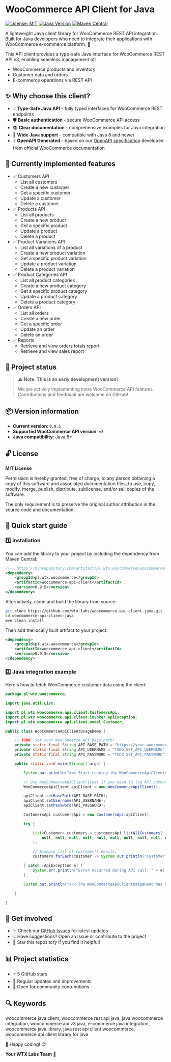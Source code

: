 # WooCommerce API Client for Java

[![License: MIT](https://img.shields.io/badge/License-MIT-yellow.svg)](https://opensource.org/licenses/MIT)
[![Java Version](https://img.shields.io/badge/Java-8%2B-blue)](https://www.java.com)
[![Maven Central](https://img.shields.io/maven-central/v/pl.wtx.woocommerce/woocommerce-api-client?label=Maven%20Central&logo=apache-maven&color=blue)](https://mvnrepository.com/artifact/pl.wtx.woocommerce/woocommerce-api-client)


A lightweight Java client library for WooCommerce REST API integration. Built for Java developers who need to integrate their applications with WooCommerce e-commerce platform. 🚀

This API client provides a type-safe Java interface for WooCommerce REST API v3, enabling seamless management of:
- WooCommerce products and inventory
- Customer data and orders
- E-commerce operations via REST API

## ✨ Why choose this client?

- 💡 **Type-Safe Java API** - fully typed interfaces for WooCommerce REST endpoints
- 🛡️ **Basic authentication** - secure WooCommerce API access
- 📚 **Clear documentation** - comprehensive examples for Java integration
- 🚀 **Wide Java support** - compatible with Java 8 and newer
- ⚡ **OpenAPI Generated** - based on our [OpenAPI specification](https://github.com/wtx-labs/woocommerce-api-openapi-specification) developed from official WooCommerce documentation

## 🎯 Currently implemented features

- ✅ Customers API
  - List all customers
  - Create a new customer
  - Get a specific customer
  - Update a customer
  - Delete a customer
- ✅ Products API
  - List all products
  - Create a new product
  - Get a specific product
  - Update a product
  - Delete a product
- ✅ Product Variations API
  - List all variations of a product
  - Create a new product variation
  - Get a specific product variation
  - Update a product variation
  - Delete a product variation
- ✅ Product Categories API
  - List all product categories
  - Create a new product category
  - Get a specific product category
  - Update a product category
  - Delete a product category
- ✅ Orders API
  - List all orders
  - Create a new order
  - Get a specific order
  - Update an order
  - Delete an order
- ✅ Reports
  - Retrieve and view orders totals report
  - Retrieve and view sales report

## 🚨 Project status

> ⚠️ **Note: This is an early development version!**
> 
> We are actively implementing more WooCommerce API features.
> Contributions and feedback are welcome on GitHub!

## 📦 Version information

- **Current version**: `0.9.5`
- **Supported WooCommerce API version**: `v3`
- **Java compatibility**: Java 8+

## 🔓 License

**MIT License**

Permission is hereby granted, free of charge, to any person obtaining a copy of this software and associated documentation files, to use, copy, modify, merge, publish, distribute, sublicense, and/or sell copies of the software.

The only requirement is to preserve the original author attribution in the source code and documentation.

## 🚀 Quick start guide

### 1️⃣ Installation

You can add the library to your project by including the dependency from Maven Central:

```xml
<!-- https://mvnrepository.com/artifact/pl.wtx.woocommerce/woocommerce-api-client -->
<dependency>
    <groupId>pl.wtx.woocommerce</groupId>
    <artifactId>woocommerce-api-client</artifactId>
    <version>0.9.5</version>
</dependency>
```

Alternatively, clone and build the library from source:

```sh
git clone https://github.com/wtx-labs/woocommerce-api-client-java.git
cd woocommerce-api-client-java
mvn clean install
```

Then add the locally built artifact to your project:

```xml
<dependency>
    <groupId>pl.wtx.woocommerce</groupId>
    <artifactId>woocommerce-api-client</artifactId>
    <version>0.9.5</version>
</dependency>
```

### 2️⃣ Java integration example

Here's how to fetch WooCommerce customer data using the client:

```java
package pl.wtx.woocommerce;

import java.util.List;

import pl.wtx.woocommerce.api.client.CustomersApi;
import pl.wtx.woocommerce.api.client.invoker.ApiException;
import pl.wtx.woocommerce.api.client.model.Customer;

public class WooCommerceApiClientUsageDemo {

    // TODO: Set your WooCommerce API base path!
    private static final String API_BASE_PATH = "https://your-woocommerce-shop.com/wp-json/wc/v3";
    private static final String API_USERNAME = "TODO_SET_API_USERNAME";
    private static final String API_PASSWORD = "TODO_SET_API_PASSWORD";

    public static void main(String[] args) {

        System.out.println(">>> Start running the WooCommerceApiClientUsageDemo...");

        // Use WooCommerceApiClient(true) if you need to log API communication messages.
        WooCommerceApiClient apiClient = new WooCommerceApiClient();

        apiClient.setBasePath(API_BASE_PATH);
        apiClient.setUsername(API_USERNAME);
        apiClient.setPassword(API_PASSWORD);

        CustomersApi customersApi = new CustomersApi(apiClient);

        try {

            List<Customer> customers = customersApi.listAllCustomers(
                null, null, null, null, null, null, null, null, null, null, null
            );

            // Example list of customer's emails:
            customers.forEach(customer -> System.out.println("Customer: " + customer.getEmail()));

        } catch (ApiException e) {
            System.err.println("Error occurred during API call: " + e);
        }

        System.out.println("<<< The WooCommerceApiClientUsageDemo has been finished.");

    }

}
```

## 🔗 Get involved

- ✨ Check our [GitHub Issues](https://github.com/wtx-labs/woocommerce-api-client-java/issues) for latest updates
- 💡 Have suggestions? Open an Issue or contribute to the project
- 🌟 Star this repository if you find it helpful!

## 📊 Project statistics

- ⭐ 5 GitHub stars
- 🔄 Regular updates and improvements
- 👥 Open for community contributions

## 🔍 Keywords

woocommerce java client, woocommerce rest api java, java woocommerce integration, woocommerce api v3 java, e-commerce java integration, woocommerce java library, java rest api client woocommerce, woocommerce api client library for java

🚀 Happy coding! 😊

**Your WTX Labs Team** 🚀
